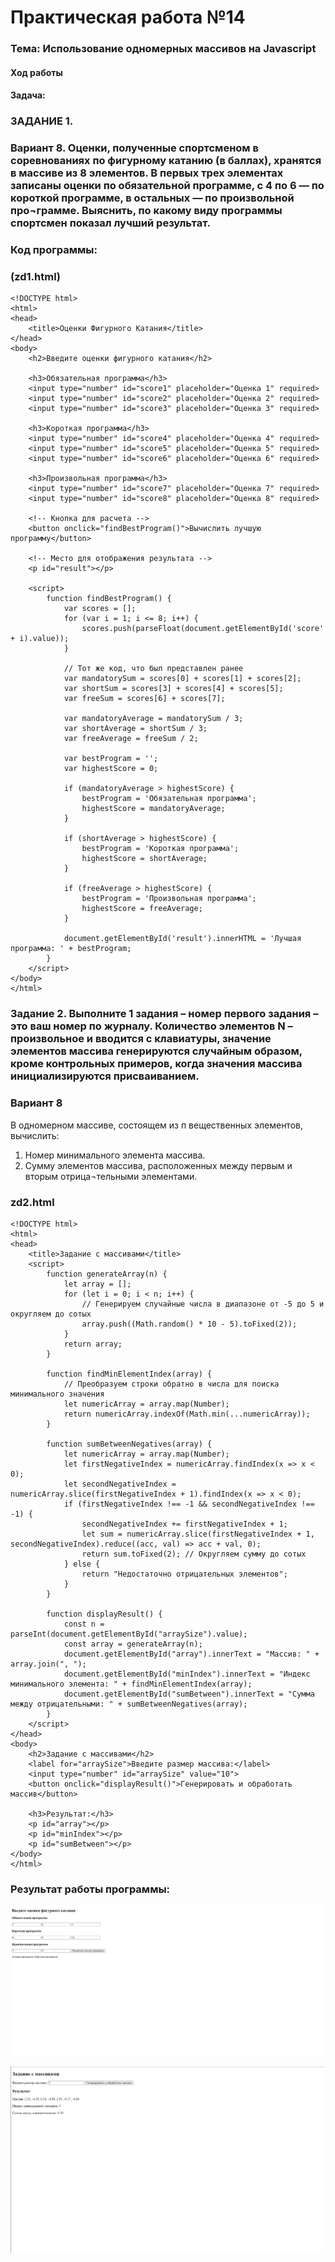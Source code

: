 # Практическая работа №14 #

### Тема: Использование одномерных массивов на Javascript

#### Ход работы

#### Задача:

### ЗАДАНИЕ 1. 
### Вариант 8.	Оценки, полученные спортсменом в соревнованиях по фигурному катанию (в баллах), хранятся в массиве из 8 элементов. В первых трех элементах записаны оценки по обязательной программе, с 4 по 6 — по короткой программе, в остальных — по произвольной про¬грамме. Выяснить, по какому виду программы спортсмен показал лучший результат.


### Код программы:

### (zd1.html)

```
<!DOCTYPE html>
<html>
<head>
    <title>Оценки Фигурного Катания</title>
</head>
<body>
    <h2>Введите оценки фигурного катания</h2>

    <h3>Обязательная программа</h3>
    <input type="number" id="score1" placeholder="Оценка 1" required>
    <input type="number" id="score2" placeholder="Оценка 2" required>
    <input type="number" id="score3" placeholder="Оценка 3" required>

    <h3>Короткая программа</h3>
    <input type="number" id="score4" placeholder="Оценка 4" required>
    <input type="number" id="score5" placeholder="Оценка 5" required>
    <input type="number" id="score6" placeholder="Оценка 6" required>

    <h3>Произвольная программа</h3>
    <input type="number" id="score7" placeholder="Оценка 7" required>
    <input type="number" id="score8" placeholder="Оценка 8" required>

    <!-- Кнопка для расчета -->
    <button onclick="findBestProgram()">Вычислить лучшую программу</button>

    <!-- Место для отображения результата -->
    <p id="result"></p>

    <script>
        function findBestProgram() {
            var scores = [];
            for (var i = 1; i <= 8; i++) {
                scores.push(parseFloat(document.getElementById('score' + i).value));
            }

            // Тот же код, что был представлен ранее
            var mandatorySum = scores[0] + scores[1] + scores[2];
            var shortSum = scores[3] + scores[4] + scores[5];
            var freeSum = scores[6] + scores[7];

            var mandatoryAverage = mandatorySum / 3;
            var shortAverage = shortSum / 3;
            var freeAverage = freeSum / 2;

            var bestProgram = '';
            var highestScore = 0;

            if (mandatoryAverage > highestScore) {
                bestProgram = 'Обязательная программа';
                highestScore = mandatoryAverage;
            }

            if (shortAverage > highestScore) {
                bestProgram = 'Короткая программа';
                highestScore = shortAverage;
            }

            if (freeAverage > highestScore) {
                bestProgram = 'Произвольная программа';
                highestScore = freeAverage;
            }

            document.getElementById('result').innerHTML = 'Лучшая программа: ' + bestProgram;
        }
    </script>
</body>
</html>

```
### Задание 2. Выполните 1 задания – номер первого задания – это ваш номер по журналу. Количество элементов N – произвольное и вводится с клавиатуры, значение элементов массива генерируются случайным образом, кроме контрольных примеров, когда значения массива инициализируются присваиванием. 
### Вариант 8
В одномерном массиве, состоящем из п вещественных элементов, вычислить:
1.	Номер минимального элемента массива.
2.	Сумму элементов массива, расположенных между первым и вторым отрица¬тельными элементами.


### zd2.html

```
<!DOCTYPE html>
<html>
<head>
    <title>Задание с массивами</title>
    <script>
        function generateArray(n) {
            let array = [];
            for (let i = 0; i < n; i++) {
                // Генерируем случайные числа в диапазоне от -5 до 5 и округляем до сотых
                array.push((Math.random() * 10 - 5).toFixed(2));
            }
            return array;
        }

        function findMinElementIndex(array) {
            // Преобразуем строки обратно в числа для поиска минимального значения
            let numericArray = array.map(Number);
            return numericArray.indexOf(Math.min(...numericArray));
        }

        function sumBetweenNegatives(array) {
            let numericArray = array.map(Number);
            let firstNegativeIndex = numericArray.findIndex(x => x < 0);
            let secondNegativeIndex = numericArray.slice(firstNegativeIndex + 1).findIndex(x => x < 0);
            if (firstNegativeIndex !== -1 && secondNegativeIndex !== -1) {
                secondNegativeIndex += firstNegativeIndex + 1;
                let sum = numericArray.slice(firstNegativeIndex + 1, secondNegativeIndex).reduce((acc, val) => acc + val, 0);
                return sum.toFixed(2); // Округляем сумму до сотых
            } else {
                return "Недостаточно отрицательных элементов";
            }
        }

        function displayResult() {
            const n = parseInt(document.getElementById("arraySize").value);
            const array = generateArray(n);
            document.getElementById("array").innerText = "Массив: " + array.join(", ");
            document.getElementById("minIndex").innerText = "Индекс минимального элемента: " + findMinElementIndex(array);
            document.getElementById("sumBetween").innerText = "Сумма между отрицательными: " + sumBetweenNegatives(array);
        }
    </script>
</head>
<body>
    <h2>Задание с массивами</h2>
    <label for="arraySize">Введите размер массива:</label>
    <input type="number" id="arraySize" value="10">
    <button onclick="displayResult()">Генерировать и обработать массив</button>

    <h3>Результат:</h3>
    <p id="array"></p>
    <p id="minIndex"></p>
    <p id="sumBetween"></p>
</body>
</html>

```


### Результат работы программы: 
![задание1](https://github.com/evilibronteee/HTML/blob/main/PR14/%D0%9E%D1%86%D0%B5%D0%BD%D0%BA%D0%B8%20%D0%A4%D0%B8%D0%B3%D1%83%D1%80%D0%BD%D0%BE%D0%B3%D0%BE%20%D0%9A%D0%B0%D1%82%D0%B0%D0%BD%D0%B8%D1%8F%20-%20Google%20Chrome%2001.04.2024%2012_32_37.png?raw=true)

![задание2](https://github.com/evilibronteee/HTML/blob/main/PR14/%D0%97%D0%B0%D0%B4%D0%B0%D0%BD%D0%B8%D0%B5%20%D1%81%20%D0%BC%D0%B0%D1%81%D1%81%D0%B8%D0%B2%D0%B0%D0%BC%D0%B8%20-%20Google%20Chrome%2001.04.2024%2014_21_27.png?raw=true)
